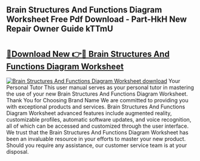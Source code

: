 ## Brain Structures And Functions Diagram Worksheet Free Pdf Download - Part-HkH New Repair Owner Guide kTTmU

# <h2><a href="http://dfjuk2j.blite.top/?on=Brain+Structures+And+Functions+Diagram+Worksheet">🔗Download New 👉🔴 Brain Structures And Functions Diagram Worksheet</a></h2>

[![Brain Structures And Functions Diagram Worksheet download](https://i.imgur.com/lujVjoI.png)](http://dfjuk2j.blite.top/?on=Brain+Structures+And+Functions+Diagram+Worksheet)
Your Personal Tutor This user manual serves as your personal tutor in mastering the use of your new Brain Structures And Functions Diagram Worksheet. Thank You for Choosing Brand Name We are committed to providing you with exceptional products and services. Brain Structures And Functions Diagram Worksheet advanced features include augmented reality, customizable profiles, automatic software updates, and voice recognition, all of which can be accessed and customized through the user interface. We trust that the Brain Structures And Functions Diagram Worksheet has been an invaluable resource in your efforts to master your new product. Should you require any assistance, our customer service team is at your disposal.
